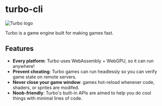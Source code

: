 # turbo-cli

![Turbo logo](https://github.com/user-attachments/assets/ce242c8a-c191-42d1-94aa-b8f0314929df)

Turbo is a game engine built for making games fast.

## Features

- **Every platform**: Turbo uses WebAssembly + WebGPU, so it can run anywhere!
- **Prevent cheating**: Turbo games can run headlessly so you can verify game
  state on remote servers.
- **Never close your game window**: games hot-reload whenever code, shaders, or
  sprites are modifed.
- **Noob-friendly**: Turbo's built-in APIs are aimed to help you do cool things
  with minimal lines of code.
